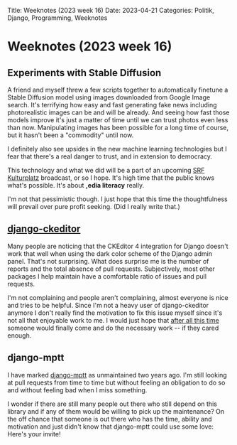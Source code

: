 Title: Weeknotes (2023 week 16)
Date: 2023-04-21
Categories: Politik, Django, Programming, Weeknotes

# Weeknotes (2023 week 16)

## Experiments with Stable Diffusion

A friend and myself threw a few scripts together to automatically finetune a Stable Diffusion model using images downloaded from Google Image search. It's terrifying how easy and fast generating fake news including photorealistic images can be and will be already. And seeing how fast those models improve it's just a matter of time until we can trust photos even less than now. Manipulating images has been possible for a long time of course, but it hasn't been a "commodity" until now.

I definitely also see upsides in the new machine learning technologies but I fear that there's a real danger to trust, and in extension to democracy.

This technology and what we did will be a part of an upcoming [SRF Kulturplatz](https://www.srf.ch/play/tv/sendung/kulturplatz?id=d70e9bb9-0cee-46b6-8d87-7cbd8317a9c7) broadcast, or so I hope. It's high time that the public knows what's possible. It's about **,edia literacy** really.

I'm not that pessimistic though. I just hope that this time the thoughtfulness will prevail over pure profit seeking. (Did I really write that.)

## [django-ckeditor](https://github.com/django-ckeditor/django-ckeditor)

Many people are noticing that the CKEditor 4 integration for Django doesn't work that well when using the dark color scheme of the Django admin panel. That's not surprising. What does surprise me is the number of reports and the total absence of pull requests. Subjectively, most other packages I help maintain have a comfortable ratio of issues and pull requests.

I'm not complaining and people aren't complaining, almost everyone is nice and tries to be helpful. Since I'm not a heavy user of django-ckeditor anymore I don't really find the motivation to fix this issue myself since it's not all that enjoyable work to me. I would just hope that [after all this time](https://github.com/django-ckeditor/django-ckeditor/issues/670) someone would finally come and do the necessary work -- if they cared enough.

## django-mptt

I have marked [django-mptt](https://github.com/django-mptt/django-mptt) as unmaintained two years ago. I'm still looking at pull requests from time to time but without feeling an obligation to do so and without feeling bad when I miss something.

I wonder if there are still many people out there who still depend on this library and if any of them would be willing to pick up the maintenance? On the off chance that someone is out there who has the time, ability and motivation and just didn't know that django-mptt could use some love: Here's your invite!
